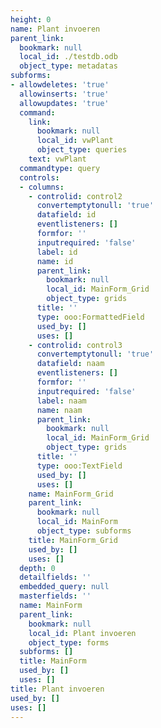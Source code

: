 ```yaml
---
height: 0
name: Plant invoeren
parent_link:
  bookmark: null
  local_id: ./testdb.odb
  object_type: metadatas
subforms:
- allowdeletes: 'true'
  allowinserts: 'true'
  allowupdates: 'true'
  command:
    link:
      bookmark: null
      local_id: vwPlant
      object_type: queries
    text: vwPlant
  commandtype: query
  controls:
  - columns:
    - controlid: control2
      convertemptytonull: 'true'
      datafield: id
      eventlisteners: []
      formfor: ''
      inputrequired: 'false'
      label: id
      name: id
      parent_link:
        bookmark: null
        local_id: MainForm_Grid
        object_type: grids
      title: ''
      type: ooo:FormattedField
      used_by: []
      uses: []
    - controlid: control3
      convertemptytonull: 'true'
      datafield: naam
      eventlisteners: []
      formfor: ''
      inputrequired: 'false'
      label: naam
      name: naam
      parent_link:
        bookmark: null
        local_id: MainForm_Grid
        object_type: grids
      title: ''
      type: ooo:TextField
      used_by: []
      uses: []
    name: MainForm_Grid
    parent_link:
      bookmark: null
      local_id: MainForm
      object_type: subforms
    title: MainForm_Grid
    used_by: []
    uses: []
  depth: 0
  detailfields: ''
  embedded_query: null
  masterfields: ''
  name: MainForm
  parent_link:
    bookmark: null
    local_id: Plant invoeren
    object_type: forms
  subforms: []
  title: MainForm
  used_by: []
  uses: []
title: Plant invoeren
used_by: []
uses: []
---
```

